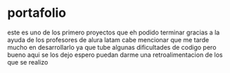 # portafolio
este es uno de los primero proyectos que eh podido terminar gracias a la ayuda de los profesores de alura latam
cabe mencionar que me tarde mucho en desarrollarlo ya que tube algunas dificultades de codigo
pero bueno aqui se los dejo espero puedan darme una retroalimentacion de los que se realizo
